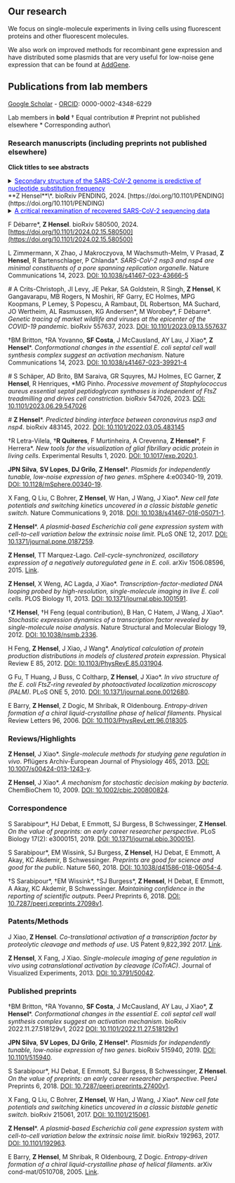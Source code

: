 ## Our research

We focus on single-molecule experiments in living cells using fluorescent proteins and other fluorescent molecules.

We also work on improved methods for recombinant gene expression and have distributed some plasmids that are very useful for low-noise gene expression that can be found at [AddGene](https://www.addgene.org/Zach_Hensel/).

## Publications from lab members

[Google Scholar](https://scholar.google.com/citations?user=QwsENLQAAAAJ&hl=en) - [ORCID](https://orcid.org/0000-0002-4348-6229): 0000-0002-4348-6229

Lab members in **bold**
† Equal contribution
\# Preprint not published elsewhere
\* Corresponding author\

### Research manuscripts (including preprints not published elsewhere)

**Click titles to see abstracts**

<details><summary><span>Secondary structure of the SARS-CoV-2 genome is predictive of nucleotide substitution frequency</span></summary>

<img src="image/research/1709074436982.png" width="450" />

<br><b>Abstract</b>: Accurate estimation of the effects of mutations on SARS-CoV-2 viral fitness can inform public-health responses such as vaccine development and predicting the impact of a new variant; it can also illuminate biological mechanisms including those underlying the emergence of variants of concern. Recently, Lan et al reported a high-quality model of SARS-CoV-2 secondary structure and its underlying dimethyl sulfate (DMS) reactivity data. I investigated whether secondary structure can explain some variability in the frequency of observing different nucleotide substitutions across millions of patient sequences in the SARS-CoV-2 phylogenetic tree. Nucleotide basepairing was compared to the estimated “mutational fitness” of substitutions, a measurement of the difference between a substitution’s observed and expected frequency that is correlated with other estimates of viral fitness. This comparison revealed that secondary structure is often predictive of substitution frequency, with significant decreases in substitution frequencies at basepaired positions. Focusing on the mutational fitness of C→T, the most common type of substitution, I describe C→T substitutions at basepaired positions that characterize major SARS-CoV-2 variants; such mutations may have a greater impact on fitness than appreciated when considering substitution frequency alone.
</details>
**Z Hensel**\*. bioRxiv PENDING, 2024.
[https://doi.org/10.1101/PENDING](https://doi.org/10.1101/PENDING)

<details>

<summary>
<span>A critical reexamination of recovered SARS-CoV-2 sequencing data</span>
</summary>

<img src="image/research/1709075305862.png" width=300 />

<br><b>Abstract</b>: SARS-CoV-2 genomes collected at the onset of the Covid-19 pandemic are valuable because they could help understand how the virus entered the human population. In 2021, Jesse Bloom reported on the recovery of a dataset of raw sequencing reads that had been removed from the NCBI SRA database at the request of the data generators, a scientific team at Wuhan University (Wang et al., 2020b). Bloom suggested that the data may have been removed in order to obfuscate the origin of SARS-CoV-2, and he questioned the generating authors' statements that the samples had been collected on and after January 30, 2020. Here, we show that sample collection dates were published in 2020 by Wang et al. together with the sequencing reads, and match the dates given by the authors in 2021. We examine mutations in these sequences and confirm that they are entirely consistent with the previously known genetic diversity of SARS-CoV-2 of late January 2020. Finally, we explain how an apparent phylogenetic rooting paradox described by Bloom was resolved by subsequent analysis. Our reanalysis demonstrates that allegations of cover-up or of metadata manipulation were unwarranted.

</details>

F Débarre\*, **Z Hensel**. bioRxiv 580500, 2024.
[https://doi.org/10.1101/2024.02.15.580500](https://doi.org/10.1101/2024.02.15.580500)

L Zimmermann, X Zhao, J Makroczyova, M Wachsmuth-Melm, V Prasad, **Z Hensel**,  R Bartenschlager, P Chlanda\*.
*SARS-CoV-2 nsp3 and nsp4 are minimal constituents of a pore spanning replication organelle*.
Nature Communications 14, 2023.
[DOI: 10.1038/s41467-023-43666-5](https://doi.org/10.1038/s41467-023-43666-5)

\# A Crits-Christoph, JI Levy, JE Pekar, SA Goldstein, R Singh, **Z Hensel**, K Gangavarapu, MB Rogers, N Moshiri, RF Garry, EC Holmes, MPG Koopmans, P Lemey, S Popescu, A Rambaut, DL Robertson, MA Suchard, JO Wertheim, AL Rasmussen, KG Andersen\*, M Worobey\*, F Débarre\*.
*Genetic tracing of market wildlife and viruses at the epicenter of the COVID-19 pandemic*.
bioRxiv 557637, 2023.
[DOI: 10.1101/2023.09.13.557637](https://doi.org/10.1101/2023.09.13.557637)

†BM Britton, †RA Yovanno, **SF Costa**,  J McCausland,  AY Lau,  J Xiao\*, **Z Hensel**\*.
*Conformational changes in the essential E. coli septal cell wall synthesis complex suggest an activation mechanism*.
Nature Communications 14, 2023.
[DOI: 10.1038/s41467-023-39921-4](https://doi.org/10.1038/s41467-023-39921-4)

\# S Schäper, AD Brito, BM Saraiva, GR Squyres, MJ Holmes, EC Garner, **Z Hensel**, R Henriques, \*MG Pinho.
*Processive movement of Staphylococcus aureus essential septal peptidoglycan synthases is independent of FtsZ treadmilling and drives cell constriction*.
bioRxiv 547026, 2023.
[DOI: 10.1101/2023.06.29.547026](https://doi.org/10.1101/2023.06.29.547026)

\# **Z Hensel**\*.
*Predicted binding interface between coronavirus nsp3 and nsp4*.
bioRxiv 483145, 2022.
[DOI: 10.1101/2022.03.05.483145](https://doi.org/10.1101/2022.03.05.483145)

†R Letra-Vilela, †**R Quiteres**, F Murtinheira, A Crevenna, **Z Hensel**\*, F Herrera\*.
*New tools for the visualization of glial fibrillary acidic protein in living cells*.
Experimental Results 1, 2020.
[DOI: 10.1017/exp.2020.1](https://doi.org/10.1017/exp.2020.1).

**JPN Silva**, **SV Lopes**,  **DJ Grilo**,  **Z Hensel**\*.
*Plasmids for independently tunable, low-noise expression of two genes*.
mSphere 4:e00340-19, 2019.
[DOI: 10.1128/mSphere.00340-19](https://doi.org/10.1128/mSphere.00340-19).

X Fang, Q Liu, C Bohrer, **Z Hensel**, W Han, J Wang, J Xiao\*.
*New cell fate potentials and switching kinetics uncovered in a classic bistable genetic switch*.
Nature Communications 9, 2018.
[DOI: 10.1038/s41467-018-05071-1](https://doi.org/10.1038/s41467-018-05071-1).

**Z Hensel**\*.
*A plasmid-based Escherichia coli gene expression system with cell-to-cell variation below the extrinsic noise limit*.
PLoS ONE 12, 2017.
[DOI: 10.1371/journal.pone.0187259](https://doi.org/10.1371/journal.pone.0187259).

**Z Hensel**, TT Marquez-Lago.
*Cell-cycle-synchronized, oscillatory expression of a negatively autoregulated gene in E. coli*.
arXiv 1506.08596, 2015.
[Link](https://arxiv.org/abs/1506.08596).

**Z Hensel**, X Weng, AC Lagda, J Xiao\*.
*Transcription-factor-mediated DNA looping probed by high-resolution, single-molecule imaging in live E. coli cells*.
PLOS Biology 11, 2013.
[DOI: 10.1371/journal.pbio.1001591](https://doi.org/10.1371/journal.pbio.1001591).

†**Z Hensel**, †H Feng (equal contribution), B Han, C Hatem, J Wang, J Xiao\*.
*Stochastic expression dynamics of a transcription factor revealed by single-molecule noise analysis*.
Nature Structural and Molecular Biology 19, 2012.
[DOI: 10.1038/nsmb.2336](https://doi.org/10.1038/nsmb.2336).

H Feng, **Z Hensel**, J Xiao, J Wang\*.
*Analytical calculation of protein production distributions in models of clustered protein expression*.
Physical Review E 85, 2012.
[DOI: 10.1103/PhysRevE.85.031904](https://doi.org/10.1103/PhysRevE.85.031904).

G Fu, T Huang, J Buss, C Coltharp, **Z Hensel**, J Xiao\*.
*In vivo structure of the E. coli FtsZ-ring revealed by photoactivated localization microscopy (PALM)*.
PLoS ONE 5, 2010.
[DOI: 10.1371/journal.pone.0012680](https://doi.org/10.1371/journal.pone.0012680).

E Barry, **Z Hensel**, Z Dogic, M Shribak, R Oldenbourg.
*Entropy-driven formation of a chiral liquid-crystalline phase of helical filaments*.
Physical Review Letters 96, 2006.
[DOI: 10.1103/PhysRevLett.96.018305](https://doi.org/10.1103/PhysRevLett.96.018305).

### Reviews/Highlights

**Z Hensel**, J Xiao\*.
*Single-molecule methods for studying gene regulation in vivo*.
Pflügers Archiv-European Journal of Physiology 465, 2013.
[DOI: 10.1007/s00424-013-1243-y](https://doi.org/10.1007/s00424-013-1243-y).

**Z Hensel**, J Xiao\*.
*A mechanism for stochastic decision making by bacteria*.
ChemBioChem 10, 2009.
[DOI: 10.1002/cbic.200800824](https://doi.org/10.1002/cbic.200800824).

### Correspondence

S Sarabipour\*, HJ Debat, E Emmott, SJ Burgess, B Schwessinger, **Z Hensel**.
*On the value of preprints: an early career researcher perspective*.
PLoS Biology 17(2): e3000151, 2019.
[DOI: 10.1371/journal.pbio.3000151](https://doi.org/10.1371/journal.pbio.3000151).

S Sarabipour\*, EM Wissink, SJ Burgess, **Z Hensel**, HJ Debat, E Emmott, A Akay, KC Akdemir, B Schwessinger.
*Preprints are good for science and good for the public*.
Nature 560, 2018.
[DOI: 10.1038/d41586-018-06054-4](https://doi.org/10.1038/d41586-018-06054-4).

†S Sarabipour\*, †EM Wissink\*, †SJ Burgess\*, **Z Hensel**, H Debat, E Emmott, A Akay, KC Akdemir, B Schwessinger.
*Maintaining confidence in the reporting of scientific outputs*.
PeerJ Preprints 6, 2018.
[DOI: 10.7287/peerj.preprints.27098v1](https://doi.org/10.7287/peerj.preprints.27098v1).

### Patents/Methods

J Xiao, **Z Hensel**.
*Co-translational activation of a transcription factor by proteolytic cleavage and methods of use*.
US Patent 9,822,392 2017.
[Link](https://patents.google.com/patent/US9822392B2/en).

**Z Hensel**, X Fang, J Xiao.
*Single-molecule imaging of gene regulation in vivo using cotranslational activation by cleavage (CoTrAC)*.
Journal of Visualized Experiments, 2013.
[DOI: 10.3791/50042](https://doi.org/10.3791/50042).

### Published preprints

†BM Britton, †RA Yovanno, **SF Costa**,  J McCausland,  AY Lau,  J Xiao\*, **Z Hensel**\*.
*Conformational changes in the essential E. coli septal cell wall synthesis complex suggest an activation mechanism*.
bioRxiv 2022.11.27.518129v1, 2022
[DOI: 10.1101/2022.11.27.518129v1](https://doi.org/10.1101/2022.11.27.518129v1)

**JPN Silva**, **SV Lopes**,  **DJ Grilo**,  **Z Hensel**\*.
*Plasmids for independently tunable, low-noise expression of two genes*.
bioRxiv 515940, 2019.
[DOI: 10.1101/515940](https://doi.org/10.1101/515940).

S Sarabipour\*, HJ Debat, E Emmott, SJ Burgess, B Schwessinger, **Z Hensel**.
*On the value of preprints: an early career researcher perspective*.
PeerJ Preprints 6, 2018.
[DOI: 10.7287/peerj.preprints.27400v1](https://doi.org/10.7287/peerj.preprints.27400v1).

X Fang, Q Liu, C Bohrer, **Z Hensel**, W Han, J Wang, J Xiao\*.
*New cell fate potentials and switching kinetics uncovered in a classic bistable genetic switch*.
bioRxiv 215061, 2017.
[DOI: 10.1101/215061](https://doi.org/10.1101/215061).

**Z Hensel**\*.
*A plasmid-based Escherichia coli gene expression system with cell-to-cell variation below the extrinsic noise limit*.
bioRxiv 192963, 2017.
[DOI: 10.1101/192963](https://doi.org/10.1101/192963).

E Barry, **Z Hensel**, M Shribak, R Oldenbourg, Z Dogic.
*Entropy-driven formation of a chiral liquid-crystalline phase of helical filaments*.
arXiv cond-mat/0510708, 2005.
[Link](https://arxiv.org/abs/cond-mat/0510708).

<style>
span {
     cursor:pointer;
     color:blue;
     text-decoration:underline;
}
</style>